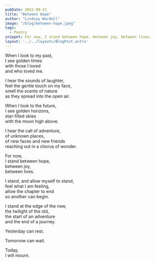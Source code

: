 ```yaml
---
pubDate: 2022-09-21
title: "Between Hope"
author: "Lindsay Wardell"
image: "/blog/between-hope.jpeg"
tags:
  - Poetry
snippet: For now, I stand between hope, between joy, between lives.
layout: '../../layouts/BlogPost.astro'
---
```


When I look to my past, <br />
I see golden times <br />
with those I loved <br/>
and who loved me.

I hear the sounds of laughter,  <br />
feel the gentle touch on my face, <br />
smell the scents of nature <br />
as they spread into the open air.

When I look to the future, <br />
I see golden horizons, <br />
star-filled skies <br />
with the moon high above.

I hear the call of adventure, <br />
of unknown places, <br />
of new faces and new friends <br />
reaching out in a chorus of wonder.

For now, <br />
I stand between hope, <br />
between joy, <br />
between lives.

I stand, and allow myself to stand, <br />
feel what I am feeling, <br />
allow the chapter to end <br />
so another can begin.

I stand at the edge of the new, <br />
the twilight of the old, <br />
the start of an adventure <br />
and the end of a journey.

Yesterday can rest.

Tomorrow can wait.

Today, <br />
I will mourn.